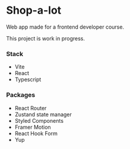 # Shop-a-lot

Web app made for a frontend developer course.

This project is work in progress.

### Stack

- Vite
- React
- Typescript

### Packages

- React Router
- Zustand state manager
- Styled Components
- Framer Motion
- React Hook Form
- Yup
